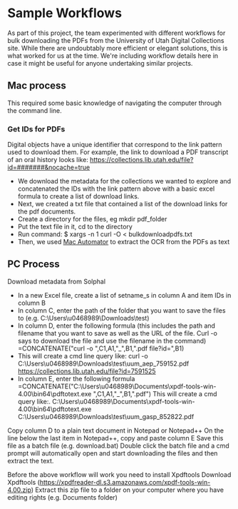 # Sample Workflows

As part of this project, the team experimented with different workflows for bulk downloading the PDFs from the University of Utah Digital Collections site. While there are undoubtably more efficient or elegant solutions, this is what worked for us at the time. We're including workflow details here in case it might be useful for anyone undertaking similar projects.

## Mac process

This required some basic knowledge of navigating the computer through the command line.

### Get IDs for PDFs

Digital objects have a unique identifier that correspond to the link pattern used to download them. For example, the link to download a PDF transcript of an oral history looks like: https://collections.lib.utah.edu/file?id=#######&nocache=true

* We download the metadata for the collections we wanted to explore and concatenated the IDs with the link pattern above with a basic excel formula to create a list of download links.
* Next, we created a txt file that contained a list of the download links for the pdf documents.
* Create a directory for the files, eg mkdir pdf_folder
* Put the text file in it, cd to the directory
* Run command: $ xargs -n 1 curl -O < bulkdownloadpdfs.txt
* Then, we used [Mac Automator](https://www.engadget.com/2013/02/11/mac-101-use-automater-to-extract-text-from-pdfs/) to extract the OCR from the PDFs as text


## PC Process

Download metadata from Solphal
* In a new Excel file, create a list of setname_s in column A and item IDs in column B
* In column C, enter the path of the folder that you want to save the files to (e.g. C:\Users\u0468989\Downloads\test\)
* In column D, enter the following formula (this includes the path and filename that you want to save as well as the URL of the file. Curl -o says to download the file and use the filename in the command)
=CONCATENATE("curl -o ",C1,A1,"_",B1,".pdf file?id=",B1)
* This will create a cmd line query like:
curl -o C:\Users\u0468989\Downloads\test\uum_aep_759152.pdf https://collections.lib.utah.edu/file?id=7591525
* In column E, enter the following formula
=CONCATENATE("C:\Users\u0468989\Documents\xpdf-tools-win-4.00\bin64\pdftotext.exe ",C1,A1,"_",B1,".pdf")
This will create a cmd query like:.
C:\Users\u0468989\Documents\xpdf-tools-win-4.00\bin64\pdftotext.exe C:\Users\u0468989\Downloads\test\uum_gasp_852822.pdf

Copy column D to a plain text document in Notepad or Notepad++
On the line below the last item in Notepad++, copy and paste column E
Save this file as a batch file (e.g. download.bat)
Double click the batch file and a cmd prompt will automatically open and start downloading the files and then extract the text.

Before the above workflow will work you need to install Xpdftools
Download Xpdftools (https://xpdfreader-dl.s3.amazonaws.com/xpdf-tools-win-4.00.zip)
Extract this zip file to a folder on your computer where you have editing rights (e.g. Documents folder)

